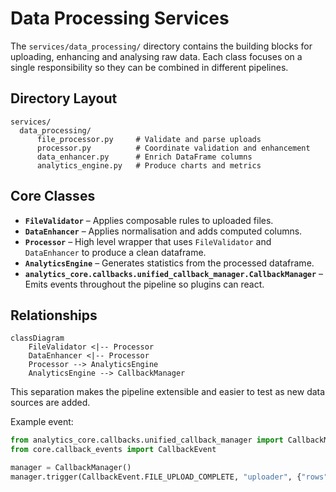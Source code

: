 # Data Processing Services

The `services/data_processing/` directory contains the building blocks for uploading, enhancing and analysing raw data.  Each class focuses on a single responsibility so they can be combined in different pipelines.

## Directory Layout

```
services/
  data_processing/
      file_processor.py     # Validate and parse uploads
      processor.py          # Coordinate validation and enhancement
      data_enhancer.py      # Enrich DataFrame columns
      analytics_engine.py   # Produce charts and metrics
```

## Core Classes

- **`FileValidator`** – Applies composable rules to uploaded files.
- **`DataEnhancer`** – Applies normalisation and adds computed columns.
- **`Processor`** – High level wrapper that uses `FileValidator` and `DataEnhancer` to produce a clean dataframe.
- **`AnalyticsEngine`** – Generates statistics from the processed dataframe.
- **``analytics_core.callbacks.unified_callback_manager.CallbackManager``** – Emits events throughout the pipeline so plugins can react.

## Relationships

```mermaid
classDiagram
    FileValidator <|-- Processor
    DataEnhancer <|-- Processor
    Processor --> AnalyticsEngine
    AnalyticsEngine --> CallbackManager
```

This separation makes the pipeline extensible and easier to test as new data sources are added.

Example event:
```python
from analytics_core.callbacks.unified_callback_manager import CallbackManager
from core.callback_events import CallbackEvent

manager = CallbackManager()
manager.trigger(CallbackEvent.FILE_UPLOAD_COMPLETE, "uploader", {"rows": len(df)})
```
